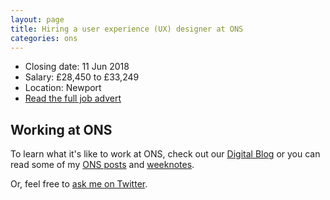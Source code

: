 ```yaml
---
layout: page
title: Hiring a user experience (UX) designer at ONS
categories: ons
---
```


- Closing date: 11 Jun 2018
- Salary: £28,450 to £33,249
- Location: Newport
- [Read the full job advert](https://www.civilservicejobs.service.gov.uk/csr/jobs.cgi?jcode=1581727)

## Working at ONS

To learn what it's like to work at ONS, check out our [Digital Blog](https://digitalblog.ons.gov.uk/) or you can read some of my [ONS posts](/blog/category/ons/) and [weeknotes](/blog/category/weeknotes/).

Or, feel free to [ask me on Twitter](https://twitter.com/benjystanton).
